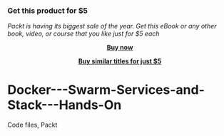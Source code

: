 
### Get this product for $5

<i>Packt is having its biggest sale of the year. Get this eBook or any other book, video, or course that you like just for $5 each</i>


<b><p align='center'>[Buy now](https://packt.link/9781788991414)</p></b>


<b><p align='center'>[Buy similar titles for just $5](https://subscription.packtpub.com/search)</p></b>


# Docker---Swarm-Services-and-Stack---Hands-On
Code files, Packt
